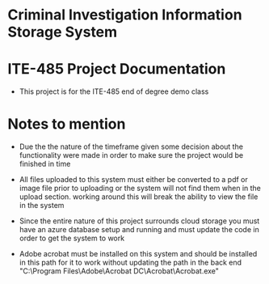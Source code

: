 # Criminal Investigation Information Storage System
#
# ITE-485 Project Documentation
* This project is for the ITE-485 end of degree demo class
#
# Notes to mention
  * Due the the nature of the timeframe given some decision about the functionality were made in order to make sure the project would be finished in time
  
  * All files uploaded to this system must either be converted to a pdf or image file prior to uploading or the system will not find them when in the upload section. working around this will break the ability to view the file in the system
  
  * Since the entire nature of this project surrounds cloud storage you must have an azure database setup and running and must update the code in order to get the system to work
  
  * Adobe acrobat must be installed on this system and should be installed in this path for it to work without updating the path in the back end "C:\Program Files\Adobe\Acrobat DC\Acrobat\Acrobat.exe"
